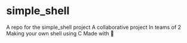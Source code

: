 # simple_shell


A repo for the simple_shell project
A collaborative project
In teams of 2
Making your own shell using C
Made with 💙
